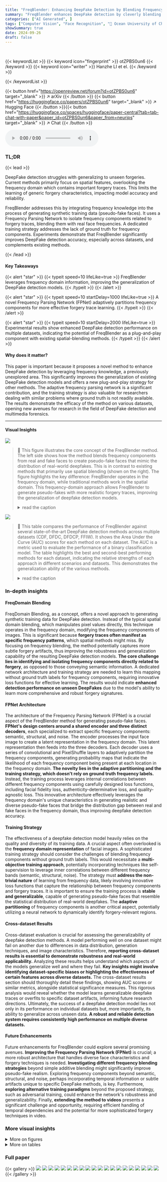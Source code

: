 ```yaml
---
title: "FreqBlender: Enhancing DeepFake Detection by Blending Frequency Knowledge"
summary: "FreqBlender enhances DeepFake detection by cleverly blending frequency domain knowledge of real and fake faces, improving model generalization and providing a complementary strategy to existing spatia..."
categories: ["AI Generated", ]
tags: ["Computer Vision", "Face Recognition", "🏢 Ocean University of China",]
showSummary: true
date: 2024-09-26
draft: false
---
```


<br>

{{< keywordList >}}
{{< keyword icon="fingerprint" >}} otZPBS0un6 {{< /keyword >}}
{{< keyword icon="writer" >}} Hanzhe LI et el. {{< /keyword >}}
 
{{< /keywordList >}}

{{< button href="https://openreview.net/forum?id=otZPBS0un6" target="_blank" >}}
↗ arXiv
{{< /button >}}
{{< button href="https://huggingface.co/papers/otZPBS0un6" target="_blank" >}}
↗ Hugging Face
{{< /button >}}{{< button href="https://huggingface.co/spaces/huggingface/paper-central?tab=tab-chat-with-paper&paper_id=otZPBS0un6&paper_from=neurips" target="_blank" >}}
↗ Chat
{{< /button >}}




<audio controls>
    <source src="https://ai-paper-reviewer.com/otZPBS0un6/podcast.wav" type="audio/wav">
    Your browser does not support the audio element.
</audio>


### TL;DR


{{< lead >}}

DeepFake detection struggles with generalizing to unseen forgeries. Current methods primarily focus on spatial features, overlooking the frequency domain which contains important forgery traces. This limits the learning of generic forgery characteristics, impacting model accuracy and reliability. 

FreqBlender addresses this by integrating frequency knowledge into the process of generating synthetic training data (pseudo-fake faces).  It uses a Frequency Parsing Network to isolate frequency components related to forgery traces, blending them with real face frequencies. A dedicated training strategy addresses the lack of ground truth for frequency components.  Experiments demonstrate that FreqBlender significantly improves DeepFake detection accuracy, especially across datasets, and complements existing methods.

{{< /lead >}}


#### Key Takeaways

{{< alert "star" >}}
{{< typeit speed=10 lifeLike=true >}} FreqBlender leverages frequency domain information, improving the generalization of DeepFake detection models. {{< /typeit >}}
{{< /alert >}}

{{< alert "star" >}}
{{< typeit speed=10 startDelay=1000 lifeLike=true >}} A novel Frequency Parsing Network (FPNet) adaptively partitions frequency components for more effective forgery trace learning. {{< /typeit >}}
{{< /alert >}}

{{< alert "star" >}}
{{< typeit speed=10 startDelay=2000 lifeLike=true >}} Experimental results show enhanced DeepFake detection performance on multiple datasets, indicating the potential of FreqBlender as a plug-and-play component with existing spatial-blending methods. {{< /typeit >}}
{{< /alert >}}

#### Why does it matter?
This paper is important because it proposes a novel method to enhance DeepFake detection by leveraging frequency knowledge, a previously unexplored area.  This significantly improves the generalization of existing DeepFake detection models and offers a new plug-and-play strategy for other methods. The adaptive frequency parsing network is a significant contribution, and the training strategy is also valuable for researchers dealing with similar problems where ground truth is not readily available.  The results demonstrate the efficacy of the method on various datasets, opening new avenues for research in the field of DeepFake detection and multimedia forensics.

------
#### Visual Insights



![](https://ai-paper-reviewer.com/otZPBS0un6/figures_0_1.jpg)

> 🔼 This figure illustrates the core concept of the FreqBlender method. The left side shows how the method blends frequency components from real and fake faces to create pseudo-fake faces that mimic the distribution of real-world deepfakes. This is in contrast to existing methods that primarily use spatial blending (shown on the right).  The figure highlights the key difference: FreqBlender operates in the frequency domain, while traditional methods work in the spatial domain. This frequency-domain approach allows FreqBlender to generate pseudo-fakes with more realistic forgery traces, improving the generalization of deepfake detection models.
> <details>
> <summary>read the caption</summary>
> Figure 1: Overview of our method. In contrast to the existing spatial-blending methods (right part), our method explores face blending in frequency domain (left part). By leveraging the frequency knowledge, our method can generate pseudo-fake faces that closely resemble the distribution of wild fake faces. Our method can complement and work in conjunction with existing spatial-blending methods.
> </details>





![](https://ai-paper-reviewer.com/otZPBS0un6/tables_7_1.jpg)

> 🔼 This table compares the performance of FreqBlender against several state-of-the-art DeepFake detection methods across multiple datasets (CDF, DFDC, DFDCP, FFIW).  It shows the Area Under the Curve (AUC) scores for each method on each dataset.  The AUC is a metric used to evaluate the performance of a binary classification model. The table highlights the best and second-best performing methods for each dataset, indicating the relative strengths of each approach in different scenarios and datasets.  This demonstrates the generalization ability of the various methods.
> <details>
> <summary>read the caption</summary>
> Table 1: The cross-dataset evaluation of different methods. Blue indicates best and red indicates second best.
> </details>





### In-depth insights


#### FreqDomain Blending
FreqDomain Blending, as a concept, offers a novel approach to generating synthetic training data for DeepFake detection.  Instead of the typical spatial domain blending, which manipulates pixel values directly, this technique operates in the frequency domain, modifying the frequency components of images.  This is significant because **forgery traces often manifest as specific frequency patterns**, which spatial methods might miss.  By focusing on frequency blending, the method potentially captures more subtle forgery artifacts, thus improving the robustness and generalization capability of the resulting DeepFake detection models.  **The core challenge lies in identifying and isolating frequency components directly related to forgery**, as opposed to those conveying semantic information. A dedicated network architecture and training strategy are needed to learn this mapping without ground truth labels for frequency components, requiring innovative loss functions for effective learning. The results would indicate **enhanced detection performance on unseen DeepFakes** due to the model's ability to learn more comprehensive and robust forgery signatures.

#### FPNet Architecture
The architecture of the Frequency Parsing Network (FPNet) is a crucial aspect of the FreqBlender method for generating pseudo-fake faces.  **FPNet's design centers around a shared encoder and three distinct decoders**, each specialized to extract specific frequency components: semantic, structural, and noise. The encoder processes the input face image to create a latent representation in the frequency domain.  This latent representation then feeds into the three decoders. Each decoder uses a series of convolutional and PixelShuffle layers to adaptively partition the frequency components, generating probability maps that indicate the likelihood of each frequency component being present at each location in the frequency domain.  **The novelty lies in the adaptive partitioning and the training strategy, which doesn't rely on ground truth frequency labels.** Instead, the training process leverages internal correlations between different frequency components using carefully designed loss functions, including facial fidelity loss, authenticity-determinative loss, and quality-agnostic loss. This innovative architecture effectively leverages the frequency domain's unique characteristics in generating realistic and diverse pseudo-fake faces that bridge the distribution gap between real and fake faces in the frequency domain, thus improving deepfake detection accuracy.

#### Training Strategy
The effectiveness of a deepfake detection model heavily relies on the quality and diversity of its training data.  A crucial aspect often overlooked is the **frequency domain representation** of facial images.  A sophisticated training strategy should consider the challenges of blending frequency components without ground truth labels. This would necessitate a **multi-objective training approach**, potentially incorporating techniques like self-supervision to leverage inner correlations between different frequency bands (semantic, structural, noise). The strategy must **address the non-trivial nature** of learning from frequency data, likely involving innovative loss functions that capture the relationship between frequency components and forgery traces.  It is important to ensure the training process is **stable and generalizable**, capable of generating pseudo-fake faces that resemble the statistical distribution of real-world deepfakes.  The **adaptive partitioning** of frequency components is another critical aspect, potentially utilizing a neural network to dynamically identify forgery-relevant regions.

#### Cross-dataset Results
Cross-dataset evaluation is crucial for assessing the generalizability of deepfake detection methods.  A model performing well on one dataset might fail on another due to differences in data distribution, generation techniques, and image characteristics.  Therefore, **reporting cross-dataset results is essential to demonstrate robustness and real-world applicability.**  Analyzing these results helps understand which aspects of the models generalize well and where they fail.  **Key insights might involve identifying dataset-specific biases or highlighting the effectiveness of certain features across diverse datasets.** The cross-dataset results section should thoroughly detail these findings, showing AUC scores or similar metrics, alongside statistical significance measures.  This rigorous analysis would reveal whether the model learns generalizable deepfake traces or overfits to specific dataset artifacts, informing future research directions. Ultimately, the success of a deepfake detection model lies not only in its performance on individual datasets but, more importantly, its ability to generalize across unseen data.  **A robust and reliable detection system requires consistently high performance on multiple diverse datasets.**

#### Future Enhancements
Future enhancements for FreqBlender could explore several promising avenues.  **Improving the Frequency Parsing Network (FPNet)** is crucial;  a more robust architecture that handles diverse face characteristics and forgery techniques is needed.  **Investigating different frequency blending strategies** beyond simple additive blending might significantly improve pseudo-fake realism. Exploring frequency components beyond semantic, structural, and noise, perhaps incorporating temporal information or subtle artifacts unique to specific DeepFake methods, is key.  Furthermore, **exploring alternative training paradigms** beyond the proposed strategy, such as adversarial training, could enhance the network's robustness and generalizability.  Finally, **extending the method to videos** presents a significant challenge and opportunity, requiring efficient handling of temporal dependencies and the potential for more sophisticated forgery techniques in video.


### More visual insights

<details>
<summary>More on figures
</summary>


![](https://ai-paper-reviewer.com/otZPBS0un6/figures_3_1.jpg)

> 🔼 This figure shows a statistical analysis of the frequency distribution of real and fake faces. The top row presents the frequency distributions of real and fake images for four different DeepFake manipulation methods (Deepfakes, Face2Face, FaceSwap, NeuralTextures). These distributions are obtained using algorithms described in references [30] and [27].  The bottom row displays the difference between the frequency distributions of real and fake images for each manipulation method.  The y-axis uses a logarithmic scale (base 2). The figure visually demonstrates that the difference in frequency distribution between real and fake faces is more prominent in lower-frequency ranges, rather than only high-frequency as previously believed.
> <details>
> <summary>read the caption</summary>
> Figure 2: Statistics of frequency distribution. The top part shows the frequency distribution of real and fake faces using algorithms in [30, 27]. The bottom part shows the frequency difference between real and fake. The values on the vertical axis are logarithmic with 2.
> </details>



![](https://ai-paper-reviewer.com/otZPBS0un6/figures_3_2.jpg)

> 🔼 This figure visualizes the differences in frequency distribution between real and fake faces generated by four different deepfake methods: Deepfakes, Face2Face, FaceSwap, and NeuralTextures.  Each subfigure represents a deepfake method, showing a heatmap of the frequency domain. Lighter colors in the heatmap indicate larger differences between the frequency distributions of real and fake faces for that method, highlighting frequency regions that are potentially indicative of forgery traces. This visualization helps support the paper's hypothesis that forgery traces are not exclusively located in high-frequency components but also span to mid- and low-frequency ranges.
> <details>
> <summary>read the caption</summary>
> Figure 3: Visualization of the frequency difference between real and fake faces. The lighter color indicates the larger difference.
> </details>



![](https://ai-paper-reviewer.com/otZPBS0un6/figures_3_3.jpg)

> 🔼 This figure visualizes the differences in frequency components between real and fake faces generated by four different deepfake methods: Deepfakes, Face2Face, FaceSwap, and NeuralTextures.  The visualization uses a heatmap to show the magnitude of the difference for each frequency component.  Lighter colors represent larger differences, indicating areas where the frequency characteristics of real and fake faces differ most significantly, potentially highlighting areas containing forgery traces. The figure suggests that the differences are not uniformly distributed across all frequencies but rather are concentrated in specific frequency bands, implying that forgery artifacts are not equally prominent across the entire frequency spectrum.
> <details>
> <summary>read the caption</summary>
> Figure 3: Visualization of the frequency difference between real and fake faces. The lighter color indicates the larger difference.
> </details>



![](https://ai-paper-reviewer.com/otZPBS0un6/figures_4_1.jpg)

> 🔼 This figure illustrates the architecture of the Frequency Parsing Network (FPNet). FPNet is composed of one shared encoder and three decoders. The encoder takes an input face image and converts it to a frequency map using Discrete Cosine Transform (DCT).  Three decoders then extract semantic, structural, and noise information from the frequency map.  Since ground truth for frequency components isn't available, four corollaries are used to supervise the training process. The right part of the image shows the architecture of the encoder and decoders, revealing their use of convolutional layers and PixelShuffle operations.
> <details>
> <summary>read the caption</summary>
> Figure 5: Overview of the proposed Frequency Parsing Network (FPNet). Given an input face image, our method can partition it into three frequency components, corresponding to the semantic information, structural information, and noise information respectively. Since there is no ground truth, we propose four corollaries to supervise the training. The architecture of the encoder and decoders is shown in the right part.
> </details>



![](https://ai-paper-reviewer.com/otZPBS0un6/figures_9_1.jpg)

> 🔼 This figure shows a comparison of Grad-CAM visualizations between the SBI method and the proposed FreqBlender method. Grad-CAM is a technique used to visualize which parts of an image a neural network focuses on when making a prediction.  The figure presents visualizations for four different types of face manipulations from the FaceForensics++ dataset (DF, F2F, FS, NT).  Each column represents a manipulation type, and each row shows a different example image. The left image shows the visualization for the SBI method and the right for FreqBlender. The heatmaps indicate the attention areas, with warmer colors (yellow/red) representing higher attention and cooler colors (blue/purple) lower attention. The results suggest that FreqBlender focuses more on the structural boundaries of manipulated regions compared to SBI, indicating a difference in how the two methods process and interpret forgery traces.
> <details>
> <summary>read the caption</summary>
> Figure 6: Grad-CAM visualization of SBI and our method on four manipulation types of FF++ dataset. Compared to SBI, our method focuses more on the manipulated structural boundaries.
> </details>



![](https://ai-paper-reviewer.com/otZPBS0un6/figures_15_1.jpg)

> 🔼 This figure visualizes the frequency difference between the proposed FreqBlender method and the ground truth frequency distribution of four types of wild fake faces (Deepfakes, FaceSwap, Face2Face, and NeuralTextures). Each cell in the figure represents one of the four types of wild fake faces. The x-axis represents the probability α of applying FreqBlender and shows four different values (α=1, 0.5, 0.2, 0). The y-axis represents the frequency component.  The colormap represents the frequency difference, with red indicating a larger difference and blue indicating a smaller difference. It is shown that when α=1,  the frequency distribution of the pseudo-fake faces generated by FreqBlender is closest to the ground truth distribution of wild fake faces.
> <details>
> <summary>read the caption</summary>
> Figure 7: Heatmap visualization of the frequency difference between our method and the wild fake faces (Deepfakes, FaceSwap, Face2Face, NeuralTextures). Note that α = 0 denotes that our method is degraded to SBI [16].
> </details>



</details>




<details>
<summary>More on tables
</summary>


![](https://ai-paper-reviewer.com/otZPBS0un6/tables_8_1.jpg)
> 🔼 This table presents the cross-manipulation results of different DeepFake detection methods on the FF++ dataset.  The methods are compared across four different manipulation techniques (Deepfakes, Face2Face, FaceSwap, and NeuralTextures).  The table shows the AUC scores achieved by each method on each manipulation type, as well as the average AUC across all manipulation types.  It highlights the relative performance of FreqBlender (the proposed method) against existing state-of-the-art methods (SBI-raw and SBI-c23).  The results demonstrate the effectiveness of FreqBlender in improving the generalization performance of DeepFake detection models.
> <details>
> <summary>read the caption</summary>
> Table 2: The cross-manipulation evaluation of different methods.
> </details>

![](https://ai-paper-reviewer.com/otZPBS0un6/tables_8_2.jpg)
> 🔼 This table presents the ablation study results showing the impact of each objective term (Lff, Lad, Lqa, Lpi) on the overall performance of the FreqBlender method.  The 'Baseline' row indicates the performance with all objective terms included. Subsequent rows show performance when removing one objective term at a time. This demonstrates the individual contribution of each objective to the overall effectiveness of the model.  The results are presented in terms of AUC (%) across three datasets (CDF, DFDC, DFDCP) and an average across all three. The higher AUC percentage indicates a better performance on the task of detecting DeepFakes.
> <details>
> <summary>read the caption</summary>
> Table 3: Effect of each objective term.
> </details>

![](https://ai-paper-reviewer.com/otZPBS0un6/tables_8_3.jpg)
> 🔼 This table presents the Area Under the Curve (AUC) scores achieved by different deepfake detection methods across various datasets.  Each method was tested on multiple datasets (CDF, DFDC, DFDCP, FFIW), after being trained on a single dataset (usually FF++). The table showcases the generalization ability of each method, as the differences between AUC scores across datasets highlight a model's robustness to unseen data.  Higher AUC values indicate better performance. The best and second-best results for each dataset are highlighted in blue and red, respectively.
> <details>
> <summary>read the caption</summary>
> Table 1: The cross-dataset evaluation of different methods. Blue indicates best and red indicates second best.
> </details>

![](https://ai-paper-reviewer.com/otZPBS0un6/tables_8_4.jpg)
> 🔼 This table presents the Area Under the Receiver Operating Characteristic Curve (AUC) scores achieved by various deepfake detection methods across multiple datasets.  The methods are tested on four different datasets (CDF, DFDC, DFDCP, FFIW), and the table highlights the best and second-best performing methods for each dataset. The results show how well each method generalizes to unseen data, indicating its robustness and effectiveness in detecting deepfakes.
> <details>
> <summary>read the caption</summary>
> Table 1: The cross-dataset evaluation of different methods. Blue indicates best and red indicates second best.
> </details>

![](https://ai-paper-reviewer.com/otZPBS0un6/tables_9_1.jpg)
> 🔼 This table compares the performance of the proposed FreqBlender method using two types of pseudo-fake faces: those generated using spatial blending alone (SP-fake) and those generated using both spatial and frequency blending (indicated by a checkmark).  The results show a significant improvement in detection performance across four different datasets (CDF, DFDC, DFDCP, FFIW) when using the frequency blending method.  This highlights the effectiveness of incorporating frequency information into the generation of pseudo-fake data for enhancing the generalizability of DeepFake detection models.
> <details>
> <summary>read the caption</summary>
> Table 6: Effect of using wild fake or SP-fake faces.
> </details>

![](https://ai-paper-reviewer.com/otZPBS0un6/tables_14_1.jpg)
> 🔼 This table presents the performance of the FreqBlender method under different weight combinations for the loss functions used in training the Frequency Parsing Network. It shows the AUC scores on four DeepFake detection datasets (CDF, FF++, FFIW, and DFDCP) for various weight settings (λ1, λ2, λ3, λ4). The last column displays the average AUC across these datasets. This analysis helps determine the optimal weight combination for the loss functions, which contributes to the overall effectiveness of the FreqBlender method.
> <details>
> <summary>read the caption</summary>
> Table 7: Effect of our method on different loss proportions.
> </details>

![](https://ai-paper-reviewer.com/otZPBS0un6/tables_14_2.jpg)
> 🔼 This table presents the results of experiments where the proposed FreqBlender method is combined with three existing spatial blending methods (DSP-FWA [10], I2G [15], and Face X-ray [14]) for DeepFake detection on the FF++ dataset.  The table shows the AUC (%) achieved by each of the three spatial blending methods alone and when enhanced with FreqBlender, broken down by different manipulation types (DF, F2F, FS, NT) and providing an average AUC across all manipulation types.  This demonstrates the complementary nature of FreqBlender which improves the performance of the existing spatial methods.
> <details>
> <summary>read the caption</summary>
> Table 8: Effect of our method complementary to spatial-blending Methods.
> </details>

![](https://ai-paper-reviewer.com/otZPBS0un6/tables_14_3.jpg)
> 🔼 This table presents the Area Under the Curve (AUC) of various deepfake detection methods tested on several benchmark datasets.  The methods are categorized by input type (video or frame) and trained on different datasets. The AUC values show the performance of each method on each test dataset.  Higher AUC values represent better performance.  The best and second-best results for each dataset are highlighted in blue and red, respectively.
> <details>
> <summary>read the caption</summary>
> Table 1: The cross-dataset evaluation of different methods. Blue indicates best and red indicates second best.
> </details>

![](https://ai-paper-reviewer.com/otZPBS0un6/tables_16_1.jpg)
> 🔼 This table presents the Area Under the Curve (AUC) scores achieved by various deepfake detection methods across multiple datasets (CDF, DFDC, DFDCP, FFIW). The methods are categorized into video-level and frame-level approaches, highlighting their performance on both real and fake videos from different sources.  The best and second-best results for each dataset are marked in blue and red, respectively, facilitating a clear comparison of different methods' generalization capabilities.
> <details>
> <summary>read the caption</summary>
> Table 1: The cross-dataset evaluation of different methods. Blue indicates best and red indicates second best.
> </details>

![](https://ai-paper-reviewer.com/otZPBS0un6/tables_16_2.jpg)
> 🔼 This table presents the Area Under the Curve (AUC) of different deepfake detection methods tested on several datasets.  The methods are categorized into video-level and frame-level approaches. The AUC scores show the performance of each method on the different datasets, indicating how well they can distinguish between real and fake videos or images.  The best and second-best performances are highlighted in blue and red, respectively. This helps to compare the generalizability and effectiveness of each method across various datasets and input types.
> <details>
> <summary>read the caption</summary>
> Table 1: The cross-dataset evaluation of different methods. Blue indicates best and red indicates second best.
> </details>

</details>




### Full paper

{{< gallery >}}
<img src="https://ai-paper-reviewer.com/otZPBS0un6/1.png" class="grid-w50 md:grid-w33 xl:grid-w25" />
<img src="https://ai-paper-reviewer.com/otZPBS0un6/2.png" class="grid-w50 md:grid-w33 xl:grid-w25" />
<img src="https://ai-paper-reviewer.com/otZPBS0un6/3.png" class="grid-w50 md:grid-w33 xl:grid-w25" />
<img src="https://ai-paper-reviewer.com/otZPBS0un6/4.png" class="grid-w50 md:grid-w33 xl:grid-w25" />
<img src="https://ai-paper-reviewer.com/otZPBS0un6/5.png" class="grid-w50 md:grid-w33 xl:grid-w25" />
<img src="https://ai-paper-reviewer.com/otZPBS0un6/6.png" class="grid-w50 md:grid-w33 xl:grid-w25" />
<img src="https://ai-paper-reviewer.com/otZPBS0un6/7.png" class="grid-w50 md:grid-w33 xl:grid-w25" />
<img src="https://ai-paper-reviewer.com/otZPBS0un6/8.png" class="grid-w50 md:grid-w33 xl:grid-w25" />
<img src="https://ai-paper-reviewer.com/otZPBS0un6/9.png" class="grid-w50 md:grid-w33 xl:grid-w25" />
<img src="https://ai-paper-reviewer.com/otZPBS0un6/10.png" class="grid-w50 md:grid-w33 xl:grid-w25" />
<img src="https://ai-paper-reviewer.com/otZPBS0un6/11.png" class="grid-w50 md:grid-w33 xl:grid-w25" />
<img src="https://ai-paper-reviewer.com/otZPBS0un6/12.png" class="grid-w50 md:grid-w33 xl:grid-w25" />
<img src="https://ai-paper-reviewer.com/otZPBS0un6/13.png" class="grid-w50 md:grid-w33 xl:grid-w25" />
<img src="https://ai-paper-reviewer.com/otZPBS0un6/14.png" class="grid-w50 md:grid-w33 xl:grid-w25" />
<img src="https://ai-paper-reviewer.com/otZPBS0un6/15.png" class="grid-w50 md:grid-w33 xl:grid-w25" />
<img src="https://ai-paper-reviewer.com/otZPBS0un6/16.png" class="grid-w50 md:grid-w33 xl:grid-w25" />
<img src="https://ai-paper-reviewer.com/otZPBS0un6/17.png" class="grid-w50 md:grid-w33 xl:grid-w25" />
<img src="https://ai-paper-reviewer.com/otZPBS0un6/18.png" class="grid-w50 md:grid-w33 xl:grid-w25" />
<img src="https://ai-paper-reviewer.com/otZPBS0un6/19.png" class="grid-w50 md:grid-w33 xl:grid-w25" />
<img src="https://ai-paper-reviewer.com/otZPBS0un6/20.png" class="grid-w50 md:grid-w33 xl:grid-w25" />
{{< /gallery >}}
